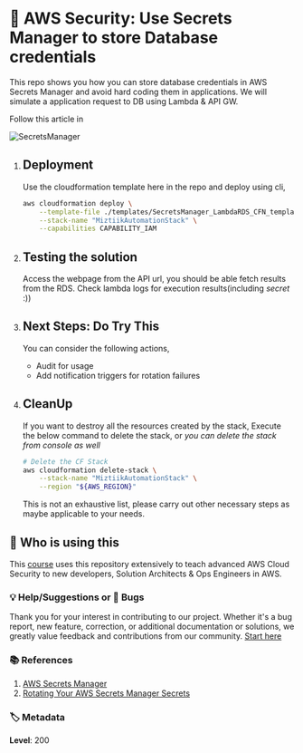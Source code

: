 # 👮 AWS Security: Use Secrets Manager to store Database credentials

This repo shows you how you can store database credentials in AWS Secrets Manager and avoid hard coding them in applications. We will simulate a application request to DB using Lambda & API GW.

Follow this article in **[][101]**

![SecretsManager](https://github.com/aws-samples/automating-governance-sample/blob/master/AWS-SecretsManager-Lambda-RDS-blog/secretsmanager_blog.png?raw=true)

1. ## Deployment

      Use the cloudformation template here in the repo and deploy using cli,

    ```bash
    aws cloudformation deploy \
        --template-file ./templates/SecretsManager_LambdaRDS_CFN_template.yml \
        --stack-name "MiztiikAutomationStack" \
        --capabilities CAPABILITY_IAM
    ```

1. ## Testing the solution

    Access the webpage from the API url, you should be able fetch results from the RDS. Check lambda logs for execution results(including _secret_ :))

1. ## Next Steps: Do Try This

    You can consider the following actions,

    - Audit for usage
    - Add notification triggers for rotation failures

1. ## CleanUp

    If you want to destroy all the resources created by the stack, Execute the below command to delete the stack, or _you can delete the stack from console as well_

    ```bash
    # Delete the CF Stack
    aws cloudformation delete-stack \
        --stack-name "MiztiikAutomationStack" \
        --region "${AWS_REGION}"
    ```

    This is not an exhaustive list, please carry out other necessary steps as maybe applicable to your needs.

## 📌 Who is using this

This  [course][101] uses this repository extensively to teach advanced AWS Cloud Security to new developers, Solution Architects & Ops Engineers in AWS.

### 💡 Help/Suggestions or 🐛 Bugs

Thank you for your interest in contributing to our project. Whether it's a bug report, new feature, correction, or additional documentation or solutions, we greatly value feedback and contributions from our community. [Start here][200]


### 📚 References

1. [AWS Secrets Manager][1]
1. [Rotating Your AWS Secrets Manager Secrets][2]

### 🏷️ Metadata

**Level**: 200

[1]: https://aws.amazon.com/secrets-manager/

[2]: https://docs.aws.amazon.com/secretsmanager/latest/userguide/rotating-secrets.html

[100]: https://www..com/course/aws-cloud-security/?referralCode=B7F1B6C78B45ADAF77A9

[101]: https://www..com/course/aws-cloud-security-proactive-way/?referralCode=71DC542AD4481309A441

[102]: https://www..com/course/aws-cloud-development-kit-from-beginner-to-professional/?referralCode=E15D7FB64E417C547579

[103]: https://www..com/course/aws-cloudformation-basics?referralCode=93AD3B1530BC871093D6

[200]: https://github.com/miztiik/dev-sec-ops/issues

[899]: https://www..com/user/n-kumar/

[900]: https://ko-fi.com/miztiik
